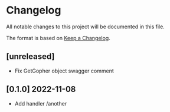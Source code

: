# Changelog

All notable changes to this project will be documented in this file.
 
The format is based on [Keep a Changelog](http://keepachangelog.com/).

## [unreleased]

- Fix GetGopher object swagger comment

## [0.1.0] 2022-11-08

- Add handler /another